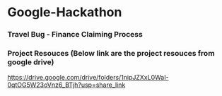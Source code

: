 # Google-Hackathon
### Travel Bug - Finance Claiming Process

### Project Resouces (Below link are the project resouces from google drive)
https://drive.google.com/drive/folders/1nipJZXxL0WaI-0qtOG5W23oVnz6_BTjh?usp=share_link
